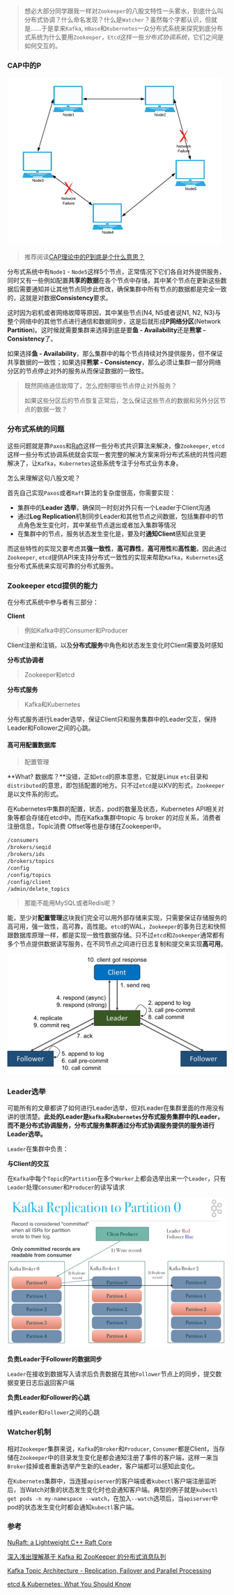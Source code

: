 > 想必大部分同学跟我一样对`Zookeeper`的八股文特性一头雾水，到底什么叫分布式协调？什么命名发现？什么是`Watcher`？虽然每个字都认识，但就是......于是拿来`Kafka`, `HBase`和`Kubernetes`一众分布式系统来探究到底分布式系统为什么要用`Zookeeper`，`Etcd`这样一些*分布式协调系统*，它们之间是如何交互的。

### CAP中的P

<img src="_images/CAP-Partition-Tolerance.png" alt="CAP" style="zoom:50%;" />

> 推荐阅读[CAP理论中的P到底是个什么意思？](https://www.zhihu.com/question/54105974/answer/1643846752)

分布式系统中有`Node1` - `Node5`这样5个节点，正常情况下它们各自对外提供服务，同时又有一些例如配置**共享的数据**在各个节点中存储，其中某个节点在更新这些数据后需要通知并让其他节点同步此修改，确保集群中所有节点的数据都是完全一致的，这就是对数据**Consistency**要求。

这时因为宕机或者网络故障等原因，其中某些节点(N4, N5或者说N1, N2, N3)与整个网络中的其他节点进行通信和数据同步，这是后就形成**P网络分区**(Network **Partition**)。这时候就需要集群来选择到底是要**鱼 - Availability**还是**熊掌 - Consistency**了。

如果选择**鱼 - Availability**，那么集群中的每个节点持续对外提供服务，但不保证共享数据的一致性；如果选择**熊掌 - Consistency**，那么必须让集群一部分网络分区的节点停止对外的服务从而保证数据的一致性。

> 既然网络通信故障了，怎么控制哪些节点停止对外服务？
>
> 如果这些分区后的节点恢复正常后，怎么保证这些节点的数据和另外分区节点的数据一致？

### 分布式系统的问题

这些问题就是靠`Paxos`和[Raft](http://thesecretlivesofdata.com/raft/)这样一些分布式共识算法来解决，像`Zookeeper`, `etcd`这样一些分布式协调系统就会实现一套完整的解决方案来将分布式系统的共性问题解决了，让`Kafka`，`Kubernetes`这些系统专注于分布式业务本身。

怎么来理解这句八股文呢？

首先自己实现`Paxos`或者`Raft`算法的复杂度很高，你需要实现：

- 集群中的**Leader 选举**，确保同一时刻对外只有一个Leader于Client沟通
- 通过**Log Replication**机制同步Leader和其他节点之间数据，包括集群中的节点角色发生变化时，其中某些节点退出或者加入集群等情况
- 在集群中的节点，服务状态发生变化是，要及时**通知Client**感知此变更

而这些特性的实现又要考虑其**强一致性**，**高可靠性**，**高可用性**和**高性能**，因此通过`Zookeeper`, `etcd`提供API来支持分布式一致性的实现来帮助`Kafka`，`Kubernetes`这些分布式系统来实现可靠的分布式服务。

### Zookeeper etcd提供的能力

在分布式系统中参与者有三部分：

**Client**

> 例如Kafka中的Consumer和Producer

Client注册和注销，以及**分布式服务**中角色和状态发生变化时Client需要及时感知

**分布式协调者**

> Zookeeper和etcd

**分布式服务**

> Kafka和Kubernetes

分布式服务进行Leader选举，保证Client只和服务集群中的Leader交互，保持Leader和Follower之间的心跳。

#### 高可用配置数据库

> 配置管理

**What? 数据库？**没错，正如`etcd`的原本意思，它就是Linux `etc`目录和`distributed`的意思，即包括配置的地方。只不过`etcd`是以KV的形式，`Zookeeper`是以文件系的形式。

在Kubernetes中集群的配置，状态，pod的数量及状态，Kubernetes API相关对象等都会存储在etcd中。而在Kafka集群中topic 与 broker 的对应关系，消费者注册信息，Topic消费 Offset等也是存储在Zookeeper中。

```
/consumers
/brokers/seqid
/brokers/ids
/brokers/topics
/config
/config/topics
/config/client
/admin/delete_topics
```

> 那能不能用MySQL或者Redis呢？

能，至少对**配置管理**这块我们完全可以用外部存储来实现，只需要保证存储服务的高可用，强一致性，高可靠，高性能。`etcd`的WAL，`Zookeeper`的事务日志和快照跟数据库原理一样，都是实现一致性数据存储。只不过`etcd`和`Zookeeper`通常都有多个节点提供数据读写服务，在不同节点之间进行日志复制和提交来实现**高可用**。

<img src="_images/Raft2.png" alt="Log Replication" style="zoom:50%;" />



### Leader选举

可能所有的文章都讲了如何进行Leader选举，但对Leader在集群里面的作用没有讲的很清楚。**此处的Leader是`kafka`和`Kubernetes`分布式服务集群中的Leader，而不是分布式协调服务，分布式服务集群通过分布式协调服务提供的服务进行Leader选举。**

`Leader`在集群中负责：

**与Client的交互**

在`Kafka`中每个`Topic`的`Partition`在多个`Worker`上都会选举出来一个`Leader`，只有`Leader`处理`Consumer`和`Producer`的读写请求

<img src="_images/kafka-architecture-topics-replication-to-partition-0.png" style="zoom:70%;" />

**负责Leader于Follower的数据同步**

`Leader`在接收到数据写入请求后负责数据在其他`Follower`节点上的同步，提交数据变更日志后返回客户端

**负责Leader和Follower的心跳**

维护`Leader`和`Follower`之间的心跳

### Watcher机制

相对`Zookeeper`集群来说，`Kafka`的`Broker`和`Producer`, `Consumer`都是Client，当存储在`Zookeeper`中的目录发生变化是都会通知注册了事件的客户端，这样一来当`Broker`挂掉或者重新选举产生新的Leader，客户端都可以感知此变化。

在`Kubernetes`集群中，当连接`apiserver`的客户端或者`kubectl`客户端注册监听后，当Watch对象的状态发生变化时也会通知客户端。典型的例子就是`kubectl get pods -n my-namespace --watch`，在加入`--watch`选项后，当`apiserver`中pod的状态发生变化时都会通知`kubectl`客户端。

### 参考

[NuRaft: a Lightweight C++ Raft Core](https://tech.ebayinc.com/engineering/nuraft-a-lightweight-c-raft-core/)

[深入浅出理解基于 Kafka 和 ZooKeeper 的分布式消息队列](https://gitbook.cn/books/5ae1e77197c22f130e67ec4e/index.html)

[Kafka Topic Architecture - Replication, Failover and Parallel Processing](http://cloudurable.com/blog/kafka-architecture-topics/index.html)

[etcd & Kubernetes: What You Should Know](https://rafay.co/the-kubernetes-current/etcd-kubernetes-what-you-should-know/)
